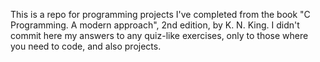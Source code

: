 This is a repo for programming projects I've completed from the book "C Programming. A modern approach", 2nd edition, by K. N. King. I didn't commit here my answers to any quiz-like exercises, only to those where you need to code, and also projects.